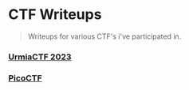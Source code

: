 # CTF Writeups

> Writeups for various CTF's i've participated in.

### [UrmiaCTF 2023](./UrmiaCTF2023)
### [PicoCTF](./picoCTF)


